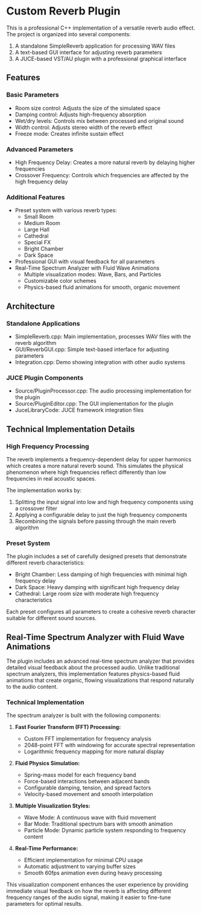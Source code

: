 # Custom Reverb Plugin

This is a professional C++ implementation of a versatile reverb audio effect. The project is organized into several components:

1. A standalone SimpleReverb application for processing WAV files
2. A text-based GUI interface for adjusting reverb parameters
3. A JUCE-based VST/AU plugin with a professional graphical interface

## Features

### Basic Parameters
- Room size control: Adjusts the size of the simulated space
- Damping control: Adjusts high-frequency absorption
- Wet/dry levels: Controls mix between processed and original sound
- Width control: Adjusts stereo width of the reverb effect
- Freeze mode: Creates infinite sustain effect

### Advanced Parameters
- High Frequency Delay: Creates a more natural reverb by delaying higher frequencies
- Crossover Frequency: Controls which frequencies are affected by the high frequency delay

### Additional Features
- Preset system with various reverb types:
  - Small Room
  - Medium Room
  - Large Hall
  - Cathedral
  - Special FX
  - Bright Chamber
  - Dark Space
- Professional GUI with visual feedback for all parameters
- Real-Time Spectrum Analyzer with Fluid Wave Animations
  - Multiple visualization modes: Wave, Bars, and Particles
  - Customizable color schemes
  - Physics-based fluid animations for smooth, organic movement

## Architecture

### Standalone Applications
- SimpleReverb.cpp: Main implementation, processes WAV files with the reverb algorithm
- GUI/ReverbGUI.cpp: Simple text-based interface for adjusting parameters
- Integration.cpp: Demo showing integration with other audio systems

### JUCE Plugin Components
- Source/PluginProcessor.cpp: The audio processing implementation for the plugin
- Source/PluginEditor.cpp: The GUI implementation for the plugin
- JuceLibraryCode: JUCE framework integration files

## Technical Implementation Details

### High Frequency Processing
The reverb implements a frequency-dependent delay for upper harmonics which creates a more natural reverb sound. This simulates the physical phenomenon where high frequencies reflect differently than low frequencies in real acoustic spaces.

The implementation works by:
1. Splitting the input signal into low and high frequency components using a crossover filter
2. Applying a configurable delay to just the high frequency components
3. Recombining the signals before passing through the main reverb algorithm

### Preset System
The plugin includes a set of carefully designed presets that demonstrate different reverb characteristics:
- Bright Chamber: Less damping of high frequencies with minimal high frequency delay
- Dark Space: Heavy damping with significant high frequency delay
- Cathedral: Large room size with moderate high frequency characteristics

Each preset configures all parameters to create a cohesive reverb character suitable for different sound sources.

## Real-Time Spectrum Analyzer with Fluid Wave Animations

The plugin includes an advanced real-time spectrum analyzer that provides detailed visual feedback about the processed audio. Unlike traditional spectrum analyzers, this implementation features physics-based fluid animations that create organic, flowing visualizations that respond naturally to the audio content.

### Technical Implementation

The spectrum analyzer is built with the following components:

1. **Fast Fourier Transform (FFT) Processing:** 
   - Custom FFT implementation for frequency analysis
   - 2048-point FFT with windowing for accurate spectral representation
   - Logarithmic frequency mapping for more natural display

2. **Fluid Physics Simulation:**
   - Spring-mass model for each frequency band
   - Force-based interactions between adjacent bands
   - Configurable damping, tension, and spread factors
   - Velocity-based movement and smooth interpolation

3. **Multiple Visualization Styles:**
   - Wave Mode: A continuous wave with fluid movement
   - Bar Mode: Traditional spectrum bars with smooth animation
   - Particle Mode: Dynamic particle system responding to frequency content

4. **Real-Time Performance:**
   - Efficient implementation for minimal CPU usage
   - Automatic adjustment to varying buffer sizes
   - Smooth 60fps animation even during heavy processing

This visualization component enhances the user experience by providing immediate visual feedback on how the reverb is affecting different frequency ranges of the audio signal, making it easier to fine-tune parameters for optimal results.

